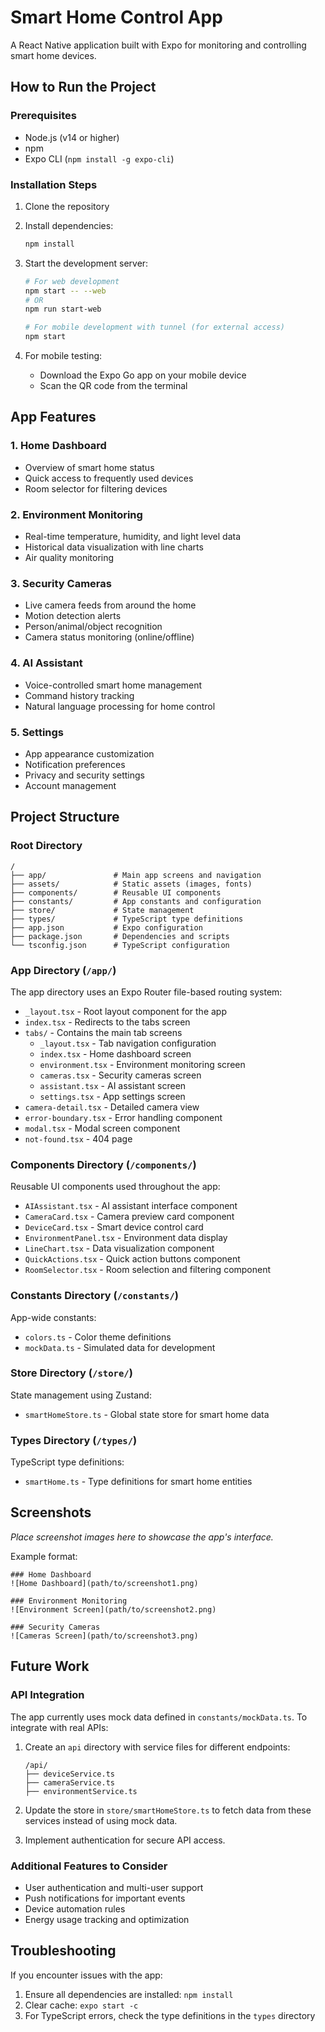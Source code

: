 # Smart Home Control App

A React Native application built with Expo for monitoring and controlling smart home devices.

## How to Run the Project

### Prerequisites
- Node.js (v14 or higher)
- npm
- Expo CLI (`npm install -g expo-cli`)

### Installation Steps
1. Clone the repository
2. Install dependencies:
   ```bash
   npm install
   ```

3. Start the development server:
   ```bash
   # For web development
   npm start -- --web
   # OR
   npm run start-web
   
   # For mobile development with tunnel (for external access)
   npm start
   ```

4. For mobile testing:
   - Download the Expo Go app on your mobile device
   - Scan the QR code from the terminal

## App Features

### 1. Home Dashboard
- Overview of smart home status
- Quick access to frequently used devices
- Room selector for filtering devices

### 2. Environment Monitoring
- Real-time temperature, humidity, and light level data
- Historical data visualization with line charts
- Air quality monitoring

### 3. Security Cameras
- Live camera feeds from around the home
- Motion detection alerts
- Person/animal/object recognition
- Camera status monitoring (online/offline)

### 4. AI Assistant
- Voice-controlled smart home management
- Command history tracking
- Natural language processing for home control

### 5. Settings
- App appearance customization
- Notification preferences
- Privacy and security settings
- Account management

## Project Structure

### Root Directory
```
/
├── app/               # Main app screens and navigation
├── assets/            # Static assets (images, fonts)
├── components/        # Reusable UI components
├── constants/         # App constants and configuration
├── store/             # State management
├── types/             # TypeScript type definitions
├── app.json           # Expo configuration
├── package.json       # Dependencies and scripts
└── tsconfig.json      # TypeScript configuration
```

### App Directory (`/app/`)
The app directory uses an Expo Router file-based routing system:

- `_layout.tsx` - Root layout component for the app
- `index.tsx` - Redirects to the tabs screen
- `tabs/` - Contains the main tab screens
  - `_layout.tsx` - Tab navigation configuration
  - `index.tsx` - Home dashboard screen
  - `environment.tsx` - Environment monitoring screen
  - `cameras.tsx` - Security cameras screen
  - `assistant.tsx` - AI assistant screen
  - `settings.tsx` - App settings screen
- `camera-detail.tsx` - Detailed camera view
- `error-boundary.tsx` - Error handling component
- `modal.tsx` - Modal screen component
- `not-found.tsx` - 404 page

### Components Directory (`/components/`)
Reusable UI components used throughout the app:

- `AIAssistant.tsx` - AI assistant interface component
- `CameraCard.tsx` - Camera preview card component
- `DeviceCard.tsx` - Smart device control card
- `EnvironmentPanel.tsx` - Environment data display
- `LineChart.tsx` - Data visualization component
- `QuickActions.tsx` - Quick action buttons component
- `RoomSelector.tsx` - Room selection and filtering component

### Constants Directory (`/constants/`)
App-wide constants:

- `colors.ts` - Color theme definitions
- `mockData.ts` - Simulated data for development

### Store Directory (`/store/`)
State management using Zustand:

- `smartHomeStore.ts` - Global state store for smart home data

### Types Directory (`/types/`)
TypeScript type definitions:

- `smartHome.ts` - Type definitions for smart home entities

## Screenshots

_Place screenshot images here to showcase the app's interface._

Example format:
```
### Home Dashboard
![Home Dashboard](path/to/screenshot1.png)

### Environment Monitoring
![Environment Screen](path/to/screenshot2.png)

### Security Cameras
![Cameras Screen](path/to/screenshot3.png)
```

## Future Work

### API Integration
The app currently uses mock data defined in `constants/mockData.ts`. To integrate with real APIs:

1. Create an `api` directory with service files for different endpoints:
   ```
   /api/
   ├── deviceService.ts
   ├── cameraService.ts
   ├── environmentService.ts
   ```

2. Update the store in `store/smartHomeStore.ts` to fetch data from these services instead of using mock data.

3. Implement authentication for secure API access.

### Additional Features to Consider
- User authentication and multi-user support
- Push notifications for important events
- Device automation rules
- Energy usage tracking and optimization


## Troubleshooting

If you encounter issues with the app:

1. Ensure all dependencies are installed: `npm install`
2. Clear cache: `expo start -c`
3. For TypeScript errors, check the type definitions in the `types` directory

